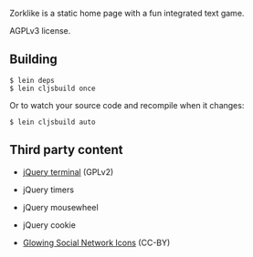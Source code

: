 Zorklike is a static home page with a fun integrated text game.

AGPLv3 license.

Building
--------

    $ lein deps
    $ lein cljsbuild once
    
Or to watch your source code and recompile when it changes:

    $ lein cljsbuild auto

Third party content
-------------------

* [jQuery terminal](https://github.com/jcubic/jquery.terminal) (GPLv2)
 * jQuery timers
 * jQuery mousewheel
 * jQuery cookie

* [Glowing Social Network Icons](http://www.softicons.com/free-icons/social-media-icons/glowing-social-network-icons-by-aaron-nichols) (CC-BY)
